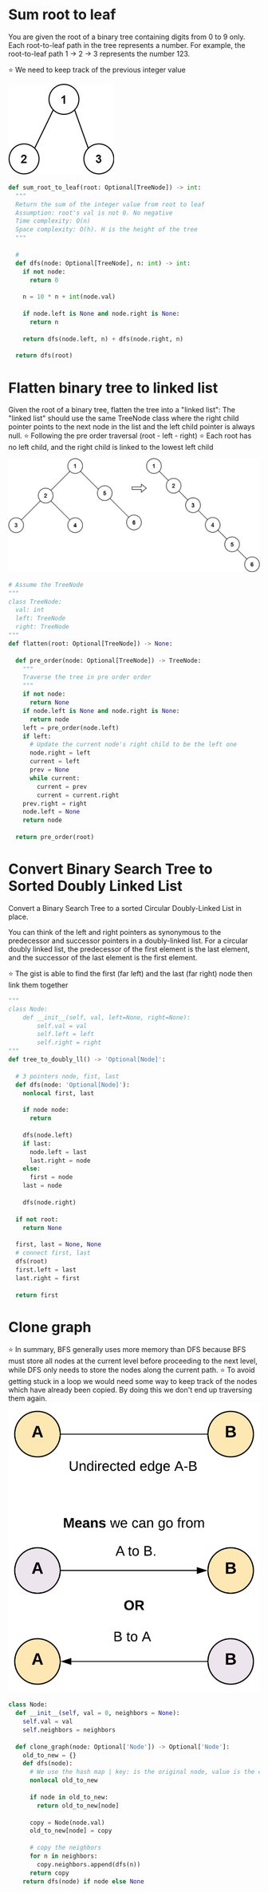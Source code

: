 # Sum root to leaf
You are given the root of a binary tree containing digits from 0 to 9 only.
Each root-to-leaf path in the tree represents a number.
For example, the root-to-leaf path 1 -> 2 -> 3 represents the number 123.

⭐️ We need to keep track of the previous integer value

![sum root to leaf](../resources/root_to_leaf.jpg)
```python
def sum_root_to_leaf(root: Optional[TreeNode]) -> int:
  """
  Return the sum of the integer value from root to leaf
  Assumption: root's val is not 0. No negative
  Time complexity: O(n)
  Space complexity: O(h). H is the height of the tree
  """

  # 
  def dfs(node: Optional[TreeNode], n: int) -> int:
    if not node:
      return 0
    
    n = 10 * n + int(node.val)

    if node.left is None and node.right is None:
      return n

    return dfs(node.left, n) + dfs(node.right, n)
  
  return dfs(root)
```

# Flatten binary tree to linked list
Given the root of a binary tree, flatten the tree into a "linked list":
The "linked list" should use the same TreeNode class where the right child pointer points to the next node in the list and the left child pointer is always null.
⭐️ Following the pre order traversal (root - left - right)
⭐️ Each root has no left child, and the right child is linked to the lowest left child

![flatten binary tree](../resources/flatten_bt.jpg)

```python
# Assume the TreeNode
"""
class TreeNode:
  val: int
  left: TreeNode
  right: TreeNode
"""
def flatten(root: Optional[TreeNode]) -> None:
  
  def pre_order(node: Optional[TreeNode]) -> TreeNode:
    """
    Traverse the tree in pre order order
    """
    if not node:
      return None
    if node.left is None and node.right is None:
      return node
    left = pre_order(node.left)
    if left:
      # Update the current node's right child to be the left one
      node.right = left
      current = left
      prev = None
      while current:
        current = prev
        current = current.right
    prev.right = right
    node.left = None
    return node
  
  return pre_order(root)
```

# Convert Binary Search Tree to Sorted Doubly Linked List
Convert a Binary Search Tree to a sorted Circular Doubly-Linked List in place.

You can think of the left and right pointers as synonymous to the predecessor and successor pointers in a doubly-linked list. For a circular doubly linked list, the predecessor of the first element is the last element, and the successor of the last element is the first element.

⭐️ The gist is able to find the first (far left) and the last (far right) node then link them together

```python
"""
class Node:
    def __init__(self, val, left=None, right=None):
        self.val = val
        self.left = left
        self.right = right
"""
def tree_to_doubly_ll() -> 'Optional[Node]':

  # 3 pointers node, fist, last
  def dfs(node: 'Optional[Node]'):
    nonlocal first, last

    if node node:
      return
    
    dfs(node.left)
    if last:
      node.left = last
      last.right = node
    else:
      first = node
    last = node

    dfs(node.right)

  if not root:
    return None

  first, last = None, None
  # connect first, last
  dfs(root)
  first.left = last
  last.right = first

  return first
```

# Clone graph
⭐️ In summary, BFS generally uses more memory than DFS because BFS must store all nodes at the current level before proceeding to the next level, while DFS only needs to store the nodes along the current path.
⭐️ To avoid getting stuck in a loop we would need some way to keep track of the nodes which have already been copied. By doing this we don't end up traversing them again.
![clone graph](../resources/133_Clone_Graph_1.png)
```python
class Node:
  def __init__(self, val = 0, neighbors = None):
    self.val = val
    self.neighbors = neighbors
  
  def clone_graph(node: Optional['Node']) -> Optional['Node']:
    old_to_new = {}
    def dfs(node):
      # We use the hash map | key: is the original node, value is the copy
      nonlocal old_to_new

      if node in old_to_new:
        return old_to_new[node]
      
      copy = Node(node.val)
      old_to_new[node] = copy

      # copy the neighbors
      for n in neighbors:
        copy.neighbors.append(dfs(n))
      return copy
    return dfs(node) if node else None
```